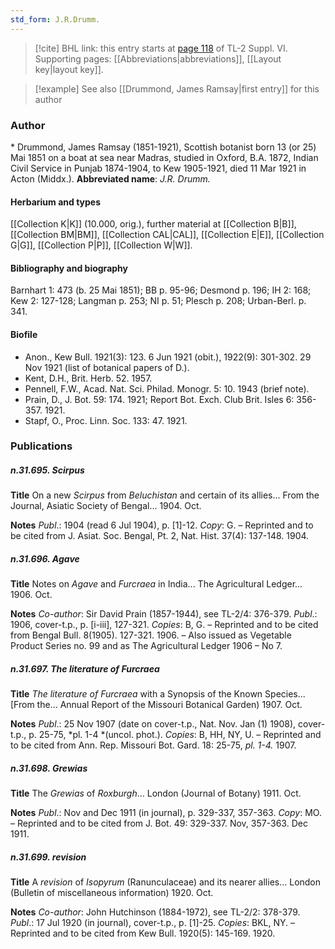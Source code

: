 ```yaml
---
std_form: J.R.Drumm.
---
```


> [!cite] BHL link: this entry starts at [page 118](https://www.biodiversitylibrary.org/page/33260106) of TL-2 Suppl. VI.
> Supporting pages: [[Abbreviations|abbreviations]], [[Layout key|layout key]].

> [!example] See also [[Drummond, James Ramsay|first entry]] for this author

### Author

\* Drummond, James Ramsay (1851-1921), Scottish botanist born 13 (or 25) Mai 1851 on a boat at sea near Madras, studied in Oxford, B.A. 1872, Indian Civil Service in Punjab 1874-1904, to Kew 1905-1921, died 11 Mar 1921 in Acton (Middx.). 
**Abbreviated name**: *J.R. Drumm.*

#### Herbarium and types

[[Collection K|K]] (10.000, orig.), further material at [[Collection B|B]], [[Collection BM|BM]], [[Collection CAL|CAL]], [[Collection E|E]], [[Collection G|G]], [[Collection P|P]], [[Collection W|W]].

#### Bibliography and biography

Barnhart 1: 473 (b. 25 Mai 1851); BB p. 95-96; Desmond p. 196; IH 2: 168; Kew 2: 127-128; Langman p. 253; NI p. 51; Plesch p. 208; Urban-Berl. p. 341.

#### Biofile

- Anon., Kew Bull. 1921(3): 123. 6 Jun 1921 (obit.), 1922(9): 301-302. 29 Nov 1921 (list of botanical papers of D.).
- Kent, D.H., Brit. Herb. 52. 1957.
- Pennell, F.W., Acad. Nat. Sci. Philad. Monogr. 5: 10. 1943 (brief note).
- Prain, D., J. Bot. 59: 174. 1921; Report Bot. Exch. Club Brit. Isles 6: 356-357. 1921.
- Stapf, O., Proc. Linn. Soc. 133: 47. 1921.

### Publications

##### n.31.695. Scirpus

**Title**
On a new *Scirpus* from *Beluchistan* and certain of its allies... From the Journal, Asiatic Society of Bengal... 1904. Oct.

**Notes**
*Publ*.: 1904 (read 6 Jul 1904), p. \[1\]-12. *Copy*: G. – Reprinted and to be cited from J. Asiat. Soc. Bengal, Pt. 2, Nat. Hist. 37(4): 137-148. 1904.

##### n.31.696. Agave

**Title**
Notes on *Agave* and *Furcraea* in India... The Agricultural Ledger... 1906. Oct.

**Notes**
*Co-author*: Sir David Prain (1857-1944), see TL-2/4: 376-379.
*Publ*.: 1906, cover-t.p., p. \[i-iii\], 127-321. *Copies*: B, G. – Reprinted and to be cited from Bengal Bull. 8(1905). 127-321. 1906. – Also issued as Vegetable Product Series no. 99 and as The Agricultural Ledger 1906 – No 7.

##### n.31.697. The literature of Furcraea

**Title**
*The literature of Furcraea* with a Synopsis of the Known Species... \[From the... Annual Report of the Missouri Botanical Garden) 1907. Oct.

**Notes**
*Publ*.: 25 Nov 1907 (date on cover-t.p., Nat. Nov. Jan (1) 1908), cover-t.p., p. 25-75, *pl. 1-4 *(uncol. phot.). *Copies*: B, HH, NY, U. – Reprinted and to be cited from Ann. Rep. Missouri Bot. Gard. 18: 25-75, *pl. 1-4.* 1907.

##### n.31.698. Grewias

**Title**
The *Grewias* of *Roxburgh*... London (Journal of Botany) 1911. Oct.

**Notes**
*Publ*.: Nov and Dec 1911 (in journal), p. 329-337, 357-363. *Copy*: MO. – Reprinted and to be cited from J. Bot. 49: 329-337. Nov, 357-363. Dec 1911.

##### n.31.699. revision

**Title**
A *revision* of *Isopyrum* (Ranunculaceae) and its nearer allies... London (Bulletin of miscellaneous information) 1920. Oct.

**Notes**
*Co-author*: John Hutchinson (1884-1972), see TL-2/2: 378-379.
*Publ*.: 17 Jul 1920 (in journal), cover-t.p., p. \[1\]-25. *Copies*: BKL, NY. – Reprinted and to be cited from Kew Bull. 1920(5): 145-169. 1920.

